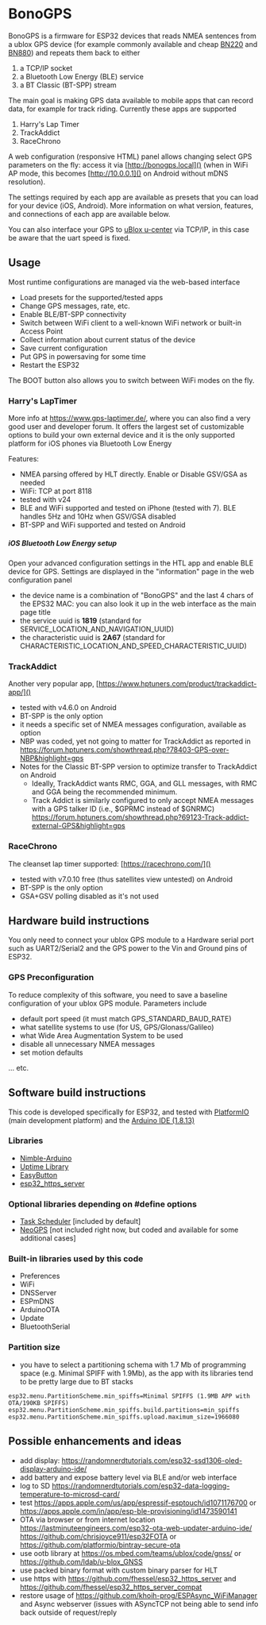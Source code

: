 # BonoGPS

BonoGPS is a firmware for ESP32 devices that reads NMEA sentences from a ublox GPS device (for example commonly available and cheap [BN220](https://www.amazon.com/Navigation-Raspberry-Betaflight-Geekstory-Shipping/dp/B07PRDY6DS) and [BN880](https://www.amazon.com/Geekstory-Navigation-Raspberry-Aircraft-Controller/dp/B078Y6323W)) and repeats them back to either

1. a TCP/IP socket
2. a Bluetooth Low Energy (BLE) service
3. a BT Classic (BT-SPP) stream


The main goal is making GPS data available to mobile apps that can record data, for example for track riding. Currently these apps are supported

1. Harry's Lap Timer
2. TrackAddict
3. RaceChrono

A web configuration (responsive HTML) panel allows changing select GPS parameters on the fly: access it via [http://bonogps.local]() (when in WiFi AP mode, this becomes [http://10.0.0.1]() on Android without mDNS resolution).

The settings required by each app are available as presets that you can load for your device (iOS, Android). More information on what version, features, and connections of each app are available below.

You can also interface your GPS to [uBlox u-center](https://www.u-blox.com/en/product/u-center) via TCP/IP, in this case be aware that the uart speed is fixed.

## Usage

Most runtime configurations are managed via the web-based interface

- Load presets for the supported/tested apps
- Change GPS messages, rate, etc.
- Enable BLE/BT-SPP connectivity
- Switch between WiFi client to a well-known WiFi network or built-in Access Point
- Collect information about current status of the device
- Save current configuration
- Put GPS in powersaving for some time
- Restart the ESP32

The BOOT button also allows you to switch between WiFi modes on the fly.

### Harry's LapTimer

More info at https://www.gps-laptimer.de/, where you can also find a very good user and developer forum. It offers the largest set of customizable options to build your own external device and it is the only supported platform for iOS phones via Bluetooth Low Energy

Features:

  - NMEA parsing offered by HLT directly. Enable or Disable GSV/GSA as needed
  - WiFi: TCP at port 8118
  - tested with v24
  - BLE and WiFi supported and tested on iPhone (tested with 7). BLE handles 5Hz and 10Hz  when GSV/GSA disabled
  - BT-SPP and WiFi supported and tested on Android

##### iOS Bluetooth Low Energy setup

Open your advanced configuration settings in the HTL app and enable BLE device for GPS. Settings are displayed in the "information" page in the web configuration panel

- the device name is a combination of "BonoGPS" and the last 4 chars of the EPS32 MAC: you can also look it up in the web interface as the main page title
- the service uuid is **1819** (standard for SERVICE_LOCATION_AND_NAVIGATION_UUID)
- the characteristic uuid is **2A67** (standard for CHARACTERISTIC_LOCATION_AND_SPEED_CHARACTERISTIC_UUID)

### TrackAddict

Another very popular app, [https://www.hptuners.com/product/trackaddict-app/]()

  - tested with v4.6.0 on Android
  - BT-SPP is the only option
  - it needs a specific set of NMEA messages configuration, available as option
  - NBP was coded, yet not going to matter for TrackAddict as reported in https://forum.hptuners.com/showthread.php?78403-GPS-over-NBP&highlight=gps
  - Notes for the Classic BT-SPP version to optimize transfer to TrackAddict on Android
    - Ideally, TrackAddict wants RMC, GGA, and GLL messages, with RMC and GGA being the recommended minimum.
    - Track Addict is similarly configured to only accept NMEA messages with a GPS talker ID (i.e., $GPRMC instead of $GNRMC) https://forum.hptuners.com/showthread.php?69123-Track-addict-external-GPS&highlight=gps

### RaceChrono

The cleanset lap timer supported: [https://racechrono.com/]()

  - tested with v7.0.10 free (thus satellites view untested) on Android
  - BT-SPP is the only option
  - GSA+GSV polling disabled as it's not used

## Hardware build instructions

You only need to connect your ublox GPS module to a Hardware serial port such as UART2/Serial2 and the GPS power to the Vin and Ground pins of ESP32.

### GPS Preconfiguration

To reduce complexity of this software, you need to save a baseline configuration of your ublox GPS module. Parameters include

- default port speed (it must match GPS_STANDARD_BAUD_RATE)
- what satellite systems to use (for US, GPS/Glonass/Galileo)
- what Wide Area Augmentation System to be used
- disable all unnecessary NMEA messages
- set motion defaults

... etc.


## Software build instructions

This code is developed specifically for ESP32, and tested with [PlatformIO](https://platformio.org/) (main development platform) and the [Arduino IDE (1.8.13)](https://www.arduino.cc/en/software)

### Libraries
  - [Nimble-Arduino](https://github.com/h2zero/NimBLE-Arduino) 
  - [Uptime Library](https://github.com/YiannisBourkelis/Uptime-Library) 
  - [EasyButton](https://easybtn.earias.me/) 
  - [esp32_https_server](https://github.com/fhessel/esp32_https_server)

### Optional libraries depending on #define options
  - [Task Scheduler](https://github.com/arkhipenko/TaskScheduler)  [included by default]
  - [NeoGPS](https://github.com/SlashDevin/NeoGPS)  [not included right now, but coded and available for some additional cases]

### Built-in libraries used by this code
  - Preferences
  - WiFi
  - DNSServer
  - ESPmDNS
  - ArduinoOTA
  - Update
  - BluetoothSerial 

### Partition size
  - you have to select a partitioning schema with 1.7 Mb of programming space (e.g. Minimal SPIFF with 1.9Mb), as the app with its libraries tend to be pretty large due to BT stacks

```
esp32.menu.PartitionScheme.min_spiffs=Minimal SPIFFS (1.9MB APP with OTA/190KB SPIFFS)
esp32.menu.PartitionScheme.min_spiffs.build.partitions=min_spiffs
esp32.menu.PartitionScheme.min_spiffs.upload.maximum_size=1966080
```

## Possible enhancements and ideas
   
  - add display: https://randomnerdtutorials.com/esp32-ssd1306-oled-display-arduino-ide/
  - add battery and expose battery level via BLE and/or web interface
  - log to SD  https://randomnerdtutorials.com/esp32-data-logging-temperature-to-microsd-card/
  - test https://apps.apple.com/us/app/espressif-esptouch/id1071176700 or https://apps.apple.com/in/app/esp-ble-provisioning/id1473590141
  - OTA via browser or from internet location https://lastminuteengineers.com/esp32-ota-web-updater-arduino-ide/ https://github.com/chrisjoyce911/esp32FOTA or https://github.com/platformio/bintray-secure-ota
  - use ootb library at https://os.mbed.com/teams/ublox/code/gnss/ or https://github.com/ldab/u-blox_GNSS
  - use packed binary format with custom binary parser for HLT
  - use https with https://github.com/fhessel/esp32_https_server and https://github.com/fhessel/esp32_https_server_compat
  - restore usage of https://github.com/khoih-prog/ESPAsync_WiFiManager and Async webserver (issues with ASyncTCP not being able to send info back outside of request/reply

